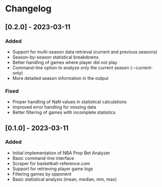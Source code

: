 # Changelog

## [0.2.0] - 2023-03-11

### Added
- Support for multi-season data retrieval (current and previous seasons)
- Season-by-season statistical breakdowns
- Better handling of games where player did not play
- Command-line option to analyze only the current season (--current-only)
- More detailed season information in the output

### Fixed
- Proper handling of NaN values in statistical calculations
- Improved error handling for missing data
- Better filtering of games with incomplete statistics

## [0.1.0] - 2023-03-11

### Added
- Initial implementation of NBA Prop Bet Analyzer
- Basic command-line interface
- Scraper for basketball-reference.com
- Support for retrieving player game logs
- Filtering games by opponent
- Basic statistical analysis (mean, median, min, max) 